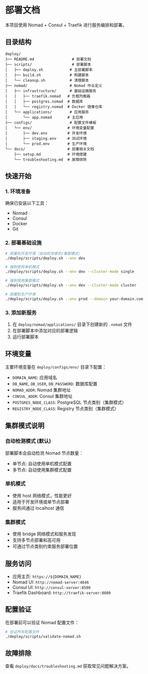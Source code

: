 # 部署文档

本项目使用 Nomad + Consul + Traefik 进行服务编排和部署。

## 目录结构

```
deploy/
├── README.md                 # 部署文档
├── scripts/                  # 部署脚本
│   ├── deploy.sh            # 主部署脚本
│   ├── build.sh             # 构建脚本
│   └── cleanup.sh           # 清理脚本
├── nomad/                   # Nomad 作业定义
│   ├── infrastructure/      # 基础设施服务
│   │   ├── traefik.nomad   # 负载均衡器
│   │   ├── postgres.nomad  # 数据库
│   │   └── registry.nomad  # Docker 镜像仓库
│   └── applications/        # 应用服务
│       └── app.nomad       # 主应用
├── configs/                 # 配置文件模板
│   └── env/                # 环境变量配置
│       ├── dev.env         # 开发环境
│       ├── staging.env     # 测试环境
│       └── prod.env        # 生产环境
└── docs/                   # 部署相关文档
    ├── setup.md            # 环境搭建
    └── troubleshooting.md  # 故障排除
```

## 快速开始

### 1. 环境准备

确保已安装以下工具：
- Nomad
- Consul
- Docker
- Git

### 2. 部署基础设施

```bash
# 部署到开发环境（自动检测单机/集群模式）
./deploy/scripts/deploy.sh --env dev

# 强制使用单机模式
./deploy/scripts/deploy.sh --env dev --cluster-mode single

# 强制使用集群模式
./deploy/scripts/deploy.sh --env dev --cluster-mode cluster

# 部署到生产环境
./deploy/scripts/deploy.sh --env prod --domain your-domain.com
```

### 3. 添加新服务

1. 在 `deploy/nomad/applications/` 目录下创建新的 `.nomad` 文件
2. 在部署脚本中添加对应的部署逻辑
3. 运行部署脚本

## 环境变量

主要环境变量在 `deploy/configs/env/` 目录下配置：

- `DOMAIN_NAME`: 应用域名
- `DB_NAME`, `DB_USER`, `DB_PASSWORD`: 数据库配置
- `NOMAD_ADDR`: Nomad 集群地址
- `CONSUL_ADDR`: Consul 集群地址
- `POSTGRES_NODE_CLASS`: PostgreSQL 节点类别（集群模式）
- `REGISTRY_NODE_CLASS`: Registry 节点类别（集群模式）

## 集群模式说明

### 自动检测模式 (默认)
部署脚本会自动检测 Nomad 节点数量：
- 单节点: 自动使用单机模式配置
- 多节点: 自动使用集群模式配置

### 单机模式
- 使用 host 网络模式，性能更好
- 适用于开发环境或单节点部署
- 服务间通过 localhost 通信

### 集群模式
- 使用 bridge 网络模式和服务发现
- 支持多节点部署和高可用
- 可通过节点类别约束服务部署位置

## 服务访问

- 应用主页: `https://${DOMAIN_NAME}`
- Nomad UI: `http://nomad-server:4646`
- Consul UI: `http://consul-server:8500`
- Traefik Dashboard: `http://traefik-server:8080`

## 配置验证

在部署前可以验证 Nomad 配置文件：

```bash
# 验证所有配置文件
./deploy/scripts/validate-nomad.sh
```

## 故障排除

查看 `deploy/docs/troubleshooting.md` 获取常见问题解决方案。

